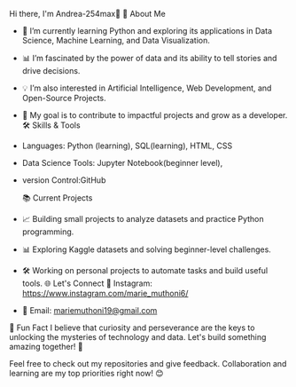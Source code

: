 Hi there, I'm Andrea-254max👋
🚀 About Me
- 🌱 I’m currently learning Python and exploring its applications in Data Science, Machine Learning, and Data Visualization.
- 📊 I’m fascinated by the power of data and its ability to tell stories and drive decisions.
- 💡 I’m also interested in Artificial Intelligence, Web Development, and Open-Source Projects.
- 🎯 My goal is to contribute to impactful projects and grow as a developer.
 🛠️ Skills & Tools
- Languages: Python (learning), SQL(learning), HTML, CSS
- Data Science Tools: Jupyter Notebook(beginner level), 
- version Control:GitHub

  📚 Current Projects
- 📈 Building small projects to analyze datasets and practice Python programming.
- 📊 Exploring Kaggle datasets and solving beginner-level challenges.
- 🛠️ Working on personal projects to automate tasks and build useful tools.
  🌐 Let's Connect
  📸 Instagram: https://www.instagram.com/marie_muthoni6/
- 📧 Email: mariemuthoni19@gmail.com 

 📌 Fun Fact
I believe that curiosity and perseverance are the keys to unlocking the mysteries of technology and data. Let's build something amazing together! 🚀

Feel free to check out my repositories and give feedback. Collaboration and learning are my top priorities right now! 😊





<!---
Andrea-254max/Andrea-254max is a ✨ special ✨ repository because its `README.md` (this file) appears on your GitHub profile.
You can click the Preview link to take a look at your changes.
--->
